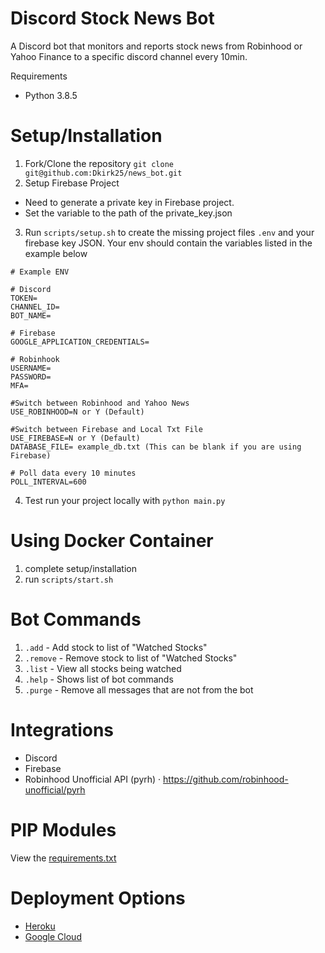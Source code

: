 # Discord Stock News Bot

A Discord bot that monitors and reports stock news from Robinhood or Yahoo Finance to a specific discord channel every 10min.

Requirements

- Python 3.8.5

# Setup/Installation

1. Fork/Clone the repository `git clone git@github.com:Dkirk25/news_bot.git`
2. Setup Firebase Project

- Need to generate a private key in Firebase project.
- Set the variable to the path of the private_key.json

3. Run `scripts/setup.sh` to create the missing project files `.env` and your firebase key JSON. Your env should contain the variables listed in the example below

```
# Example ENV

# Discord
TOKEN=
CHANNEL_ID=
BOT_NAME=

# Firebase
GOOGLE_APPLICATION_CREDENTIALS=

# Robinhook
USERNAME=
PASSWORD=
MFA=

#Switch between Robinhood and Yahoo News
USE_ROBINHOOD=N or Y (Default)

#Switch between Firebase and Local Txt File
USE_FIREBASE=N or Y (Default)
DATABASE_FILE= example_db.txt (This can be blank if you are using Firebase)

# Poll data every 10 minutes
POLL_INTERVAL=600
```

4. Test run your project locally with `python main.py`

# Using Docker Container

1. complete setup/installation
2. run `scripts/start.sh`

# Bot Commands

1. `.add` - Add stock to list of "Watched Stocks"
2. `.remove` - Remove stock to list of "Watched Stocks"
3. `.list` - View all stocks being watched
4. `.help` - Shows list of bot commands
5. `.purge` - Remove all messages that are not from the bot

# Integrations

- Discord
- Firebase
- Robinhood Unofficial API (pyrh)
  · https://github.com/robinhood-unofficial/pyrh

# PIP Modules

View the [requirements.txt](https://github.com/Dkirk25/news_bot/blob/master/requirements.txt)

# Deployment Options

- [Heroku](httpS://www.heroku.com)
- [Google Cloud](https://cloud.google.com)
